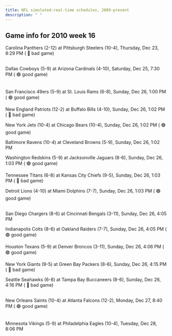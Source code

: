 ```yaml
---
title: NFL simulated-real-time schedules, 2009-present
description: " "
---
```


## Game info for 2010 week 16
Carolina Panthers (2-12) at Pittsburgh Steelers (10-4), Thursday, Dec 23, 8:29 PM (	:red_circle: bad game)

<br/>Dallas Cowboys (5-9) at Arizona Cardinals (4-10), Saturday, Dec 25, 7:30 PM (	:green_circle: good game)

<br/>San Francisco 49ers (5-9) at St. Louis Rams (6-8), Sunday, Dec 26, 1:00 PM (	:green_circle: good game)

New England Patriots (12-2) at Buffalo Bills (4-10), Sunday, Dec 26, 1:02 PM (	:red_circle: bad game)

New York Jets (10-4) at Chicago Bears (10-4), Sunday, Dec 26, 1:02 PM (	:green_circle: good game)

Baltimore Ravens (10-4) at Cleveland Browns (5-9), Sunday, Dec 26, 1:02 PM

Washington Redskins (5-9) at Jacksonville Jaguars (8-6), Sunday, Dec 26, 1:03 PM (	:green_circle: good game)

Tennessee Titans (6-8) at Kansas City Chiefs (9-5), Sunday, Dec 26, 1:03 PM (	:red_circle: bad game)

Detroit Lions (4-10) at Miami Dolphins (7-7), Sunday, Dec 26, 1:03 PM (	:green_circle: good game)

<br/>San Diego Chargers (8-6) at Cincinnati Bengals (3-11), Sunday, Dec 26, 4:05 PM

Indianapolis Colts (8-6) at Oakland Raiders (7-7), Sunday, Dec 26, 4:05 PM (	:green_circle: good game)

Houston Texans (5-9) at Denver Broncos (3-11), Sunday, Dec 26, 4:06 PM (	:green_circle: good game)

New York Giants (9-5) at Green Bay Packers (8-6), Sunday, Dec 26, 4:15 PM (	:red_circle: bad game)

Seattle Seahawks (6-8) at Tampa Bay Buccaneers (8-6), Sunday, Dec 26, 4:16 PM (	:red_circle: bad game)

<br/>New Orleans Saints (10-4) at Atlanta Falcons (12-2), Monday, Dec 27, 8:40 PM (	:green_circle: good game)

<br/>Minnesota Vikings (5-9) at Philadelphia Eagles (10-4), Tuesday, Dec 28, 8:06 PM

